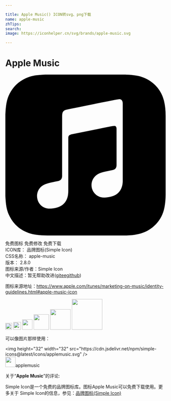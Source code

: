 ```yaml
---

title: Apple Music() ICON转svg、png下载
name: apple-music
zhTips: 
search: 
image: https://iconhelper.cn/svg/brands/apple-music.svg

---
```


# Apple Music  <small style="font-size: 60%;font-weight: 100"></small>

<div id="svg" class="svg-wrap">
<svg role="img" viewBox="0 0 24 24" xmlns="http://www.w3.org/2000/svg"><title>Apple Music icon</title><path d="M23.997 6.124c0-.738-.065-1.47-.24-2.19-.317-1.31-1.062-2.31-2.18-3.043C21.003.517 20.373.285 19.7.164c-.517-.093-1.038-.135-1.564-.15-.04-.003-.083-.01-.124-.013H5.988c-.152.01-.303.017-.455.026C4.786.07 4.043.15 3.34.428 2.004.958 1.04 1.88.475 3.208c-.192.448-.292.925-.363 1.408-.056.392-.088.785-.1 1.18 0 .032-.007.062-.01.093v12.223c.01.14.017.283.027.424.05.815.154 1.624.497 2.373.65 1.42 1.738 2.353 3.234 2.802.42.127.856.187 1.293.228.555.053 1.11.06 1.667.06h11.03c.525 0 1.048-.034 1.57-.1.823-.106 1.597-.35 2.296-.81.84-.553 1.472-1.287 1.88-2.208.186-.42.293-.87.37-1.324.113-.675.138-1.358.137-2.04-.002-3.8 0-7.595-.003-11.393zm-6.423 3.99v5.712c0 .417-.058.827-.244 1.206-.29.59-.76.962-1.388 1.14-.35.1-.706.157-1.07.173-.95.045-1.773-.6-1.943-1.536-.142-.773.227-1.624 1.038-2.022.323-.16.67-.25 1.018-.324.378-.082.758-.153 1.134-.24.274-.063.457-.23.51-.516.014-.063.02-.13.02-.193 0-1.815 0-3.63-.002-5.443 0-.062-.01-.125-.026-.185-.04-.15-.15-.243-.304-.234-.16.01-.318.035-.475.066-.76.15-1.52.303-2.28.456l-2.326.47-1.374.278c-.016.003-.032.01-.048.013-.277.077-.377.203-.39.49-.002.042 0 .086 0 .13-.002 2.602 0 5.204-.003 7.805 0 .42-.047.836-.215 1.227-.278.64-.77 1.04-1.434 1.233-.35.1-.71.16-1.075.172-.96.036-1.755-.6-1.92-1.544-.14-.812.23-1.685 1.154-2.075.357-.15.73-.232 1.108-.31.287-.06.575-.116.86-.177.383-.083.583-.323.6-.714v-.15c0-2.96 0-5.922.002-8.882 0-.123.013-.25.042-.37.07-.285.273-.448.546-.518.255-.066.515-.112.774-.165.733-.15 1.466-.296 2.2-.444l2.27-.46c.67-.134 1.34-.27 2.01-.403.22-.043.443-.088.664-.106.31-.025.523.17.554.482.008.073.012.148.012.223.002 1.91.002 3.822 0 5.732z"/></svg>
</div>
<detail full-name='apple-music'></detail>

<div class="detail-page">
<p>
<span><span class="badge-success badge">免费图标</span> <span class="badge-success badge">免费修改</span>  <span class="badge-success badge">免费下载</span> </span>
<br/>
<span>
ICON库：
<span class="badge-secondary badge">品牌图标(Simple Icon)</span> 
</span>
<br/>
<span>
CSS名称：
<span class="badge-secondary badge">apple-music</span> 
</span>

<br/>
<span>
版本：
<span class="badge-secondary badge">2.8.0</span> 
</span>
<br/>
<span>图标来源/作者：<span class="badge-light badge">Simple Icon</span></span> 
<br/>
<span class="zh-detail">中文描述：暂无<span class="help-link"><span>帮助改进</span>(<a href="https://gitee.com/liuwave/icon-helper/edit/master/json/brands/apple-music.json" target="_blank" rel="noopener noreferrer">gitee</a><a href="https://github.com/liuwave/icon-helper/edit/master/json/brands/apple-music.json" target="_blank" rel="noopener noreferrer">github</a></span>)</span><br/>
</p>
</div><div class="description description alert alert-light"><p>图标来源地址：<a href="https://www.apple.com/itunes/marketing-on-music/identity-guidelines.html#apple-music-icon" target="_blank" rel="noopener noreferrer">https://www.apple.com/itunes/marketing-on-music/identity-guidelines.html#apple-music-icon</a></p></div>
<div class="alert alert-dark">
<img height="21" width="21" src="https://cdn.jsdelivr.net/npm/simple-icons@latest/icons/applemusic.svg" />
<img height="24" width="24" src="https://cdn.jsdelivr.net/npm/simple-icons@latest/icons/applemusic.svg" />
<img height="32" width="32" src="https://cdn.jsdelivr.net/npm/simple-icons@latest/icons/applemusic.svg" />
<img height="48" width="48" src="https://cdn.jsdelivr.net/npm/simple-icons@latest/icons/applemusic.svg" />
<img height="64" width="64" src="https://cdn.jsdelivr.net/npm/simple-icons@latest/icons/applemusic.svg" />
<img height="96" width="96" src="https://cdn.jsdelivr.net/npm/simple-icons@latest/icons/applemusic.svg" />

</div>
<div>
  <p>可以像图片那样使用：    
  </p>
  <div class="alert alert-primary" style="font-size: 14px">
    &lt;img height="32" width="32" src="https://cdn.jsdelivr.net/npm/simple-icons@latest/icons/applemusic.svg" /&gt;
    <copy-btn content='<img height="32" width="32" src="https://cdn.jsdelivr.net/npm/simple-icons@latest/icons/applemusic.svg" />'></copy-btn>
  </div>
  <div class="alert alert-secondary">
    <img height="32" width="32" src="https://cdn.jsdelivr.net/npm/simple-icons@latest/icons/applemusic.svg" />applemusic
    <copy-btn content="applemusic" btn-title="复制图标名称"></copy-btn>
  </div>
</div>
<div class="icon-detail__container">
<p>关于“<b>Apple Music</b>”的评论:</p>
</div>
<Vssue title="关于“Apple Music”的评论" />
<div><p>Simple Icon是一个免费的品牌图标库。图标Apple Music可以免费下载使用。更多关于  Simple Icon的信息，参见：<a target="_blank" href="https://iconhelper.cn/brands.html">品牌图标(Simple Icon)</a>
</p></div>
